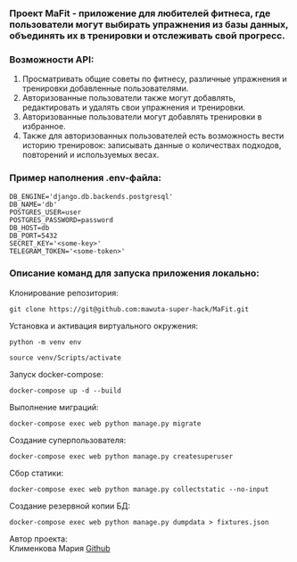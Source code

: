 ### Проект MaFit - приложение для любителей фитнеса, где пользователи могут выбирать упражнения из базы данных, объединять их в тренировки и отслеживать свой прогресс.

### Возможности API:

1. Просматривать общие советы по фитнесу, различные упражнения и тренировки добавленные пользователями.
2. Авторизованные пользователи также могут добавлять, редактировать и удалять свои упражнения и тренировки. 
3. Авторизованные пользователи могут добавлять тренировки в избранное. 
4. Также для авторизованных пользователей есть возможность вести историю тренировок: записывать данные о количествах подходов, повторений и используемых весах. 


### Пример наполнения .env-файла:
```
DB_ENGINE='django.db.backends.postgresql'
DB_NAME='db'
POSTGRES_USER=user
POSTGRES_PASSWORD=password
DB_HOST=db
DB_PORT=5432
SECRET_KEY='<some-key>'
TELEGRAM_TOKEN='<some-token>'
```

### Описание команд для запуска приложения локально:

Клонирование репозитория:

```
git clone https://git@github.com:mawuta-super-hack/MaFit.git
```


Установка и активация виртуального окружения:

```
python -m venv env
```

```
source venv/Scripts/activate
```


Запуск docker-compose:
```
docker-compose up -d --build
```

Выполнение миграций:
```
docker-compose exec web python manage.py migrate
```

Создание суперпользователя:
```
docker-compose exec web python manage.py createsuperuser
```

Cбор статики:
```
docker-compose exec web python manage.py collectstatic --no-input 
```

Создание резервной копии БД:
```
docker-compose exec web python manage.py dumpdata > fixtures.json
```


Автор проекта:
<br>
Клименкова Мария [Github](https://github.com/mawuta-super-hack)<br>